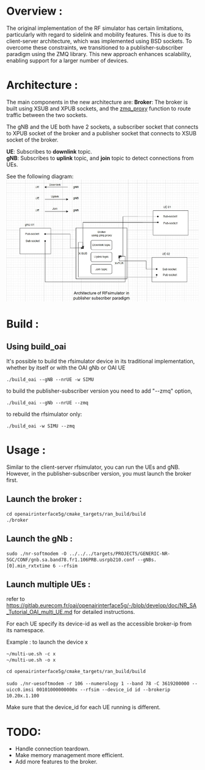 
# Overview :

The original implementation of the RF simulator has certain limitations, particularly with regard to sidelink and mobility features. This is due to its client-server architecture, which was implemented using BSD sockets. To overcome these constraints, we transitioned to a publisher-subscriber paradigm using the ZMQ library. This new approach enhances scalability, enabling support for a larger number of devices.  
# Architecture :

The main components in the new architecture are:
**Broker**: The broker is built using XSUB and XPUB sockets, and the [zmq_proxy](http://api.zeromq.org/4-2:zmq-proxy) function to route traffic between the two sockets.

The gNB and the UE both have 2 sockets, a subscriber socket that connects to XPUB socket of the broker and a publisher socket that connects to XSUB socket of the broker.

**UE**: Subscribes to **downlink** topic.  
**gNB**: Subscribes to **uplink** topic, and **join** topic to detect connections from UEs.

See the following diagram:
![Rfsim pubsub architecture](rfsim-pubsub-architecture.jpg)

# Build :
## Using build_oai 

It's possible to build the rfsimulator device in its traditional implementation, whether by itself or with the OAI gNb or OAI UE

```
./build_oai --gNB --nrUE -w SIMU
```

to build the publisher-subscriber version you need to add "--zmq" option, 
```
./build_oai --gNb --nrUE --zmq
```
to rebuild the rfsimulator only:
```
./build_oai -w SIMU --zmq
```
# Usage :

Similar to the client-server rfsimulator, you can run the UEs and gNB. However, in the publisher-subscriber version, you must launch the broker first.
## Launch the broker :

```
cd openairinterface5g/cmake_targets/ran_build/build
./broker
```
## Launch the gNb : 

```
sudo ./nr-softmodem -O ../../../targets/PROJECTS/GENERIC-NR-5GC/CONF/gnb.sa.band78.fr1.106PRB.usrpb210.conf --gNBs.[0].min_rxtxtime 6 --rfsim
```

## Launch multiple UEs :

refer to https://gitlab.eurecom.fr/oai/openairinterface5g/-/blob/develop/doc/NR_SA_Tutorial_OAI_multi_UE.md for detailed instructions.

For each UE specify its device-id as well as the accessible broker-ip from its namespace. 

Example : to launch the device x 

```
~/multi-ue.sh -c x
~/multi-ue.sh -o x
```

```
cd openairinterface5g/cmake_targets/ran_build/build

sudo ./nr-uesoftmodem -r 106 --numerology 1 --band 78 -C 3619200000 --uicc0.imsi 00101000000000x --rfsim --device_id id --brokerip 10.20x.1.100

```
Make sure that the device_id for each UE running is different.

# TODO:
- Handle connection teardown.
- Make memory management more efficient.
- Add more features to the broker.


